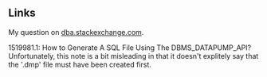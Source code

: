 ## Links

My question on [dba.stackexchange.com](http://dba.stackexchange.com/questions/91149/how-to-generate-an-sql-file-with-dbms-datapump).

1519981.1: How to Generate A SQL File Using The DBMS_DATAPUMP_API?
Unfortunately, this note is a bit misleading in that it doesn't explitely say that the '.dmp' file must have been created
first.
